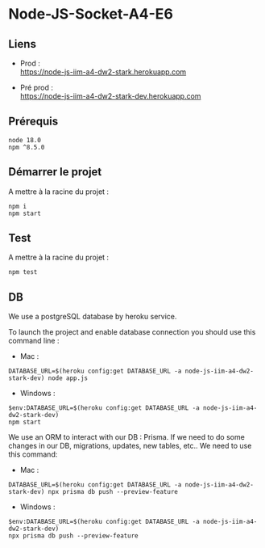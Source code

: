 # Node-JS-Socket-A4-E6

## Liens

- Prod :  
  https://node-js-iim-a4-dw2-stark.herokuapp.com


- Pré prod :  
  https://node-js-iim-a4-dw2-stark-dev.herokuapp.com

## Prérequis

```node 18.0```  
```npm ^8.5.0```

## Démarrer le projet

A mettre à la racine du projet :

```npm i```  
```npm start```

## Test

A mettre à la racine du projet :

```npm test```

## DB

We use a postgreSQL database by heroku service.

To launch the project and enable database connection you should use this command line :

- Mac :

```
DATABASE_URL=$(heroku config:get DATABASE_URL -a node-js-iim-a4-dw2-stark-dev) node app.js
```

- Windows :

```
$env:DATABASE_URL=$(heroku config:get DATABASE_URL -a node-js-iim-a4-dw2-stark-dev)
npm start
```

We use an ORM to interact with our DB : Prisma. If we need to do some changes in our DB, migrations, updates, new
tables, etc.. We need to use this command:

- Mac :

```
DATABASE_URL=$(heroku config:get DATABASE_URL -a node-js-iim-a4-dw2-stark-dev) npx prisma db push --preview-feature
```

- Windows :

```
$env:DATABASE_URL=$(heroku config:get DATABASE_URL -a node-js-iim-a4-dw2-stark-dev)
npx prisma db push --preview-feature
```


